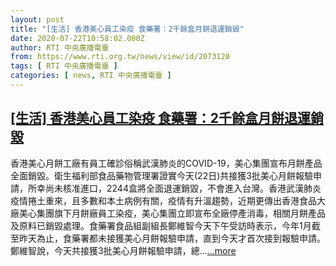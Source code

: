 ```yaml
---
layout: post
title: "[生活] 香港美心員工染疫 食藥署：2千餘盒月餅退運銷毀"
date: 2020-07-22T10:58:02.000Z
author: RTI 中央廣播電臺
from: https://www.rti.org.tw/news/view/id/2073120
tags: [ RTI 中央廣播電臺 ]
categories: [ news, RTI 中央廣播電臺 ]
---
```

<!--1595415482000-->
[[生活] 香港美心員工染疫 食藥署：2千餘盒月餅退運銷毀](https://www.rti.org.tw/news/view/id/2073120)
------

<div>
香港美心月餅工廠有員工確診俗稱武漢肺炎的COVID-19，美心集團宣布月餅產品全面銷毀。衛生福利部食品藥物管理署證實今天(22日)共接獲3批美心月餅報驗申請，所幸尚未核准進口，2244盒將全面退運銷毀，不會進入台灣。香港武漢肺炎疫情捲土重來，且多數和本土病例有關，疫情有升溫趨勢，近期更傳出香港食品大廠美心集團旗下月餅廠員工染疫，美心集團立即宣布全廠停產消毒，相關月餅產品及原料已銷毀處理。食藥署食品組副組長鄭維智今天下午受訪時表示，今年1月截至昨天為止，食藥署都未接獲美心月餅報驗申請，直到今天才首次接到報驗申請。鄭維智說，今天共接獲3批美心月餅報驗申請，總...<a target="_blank" href="https://www.rti.org.tw/news/view/id/2073120">...more</a>
</div>
